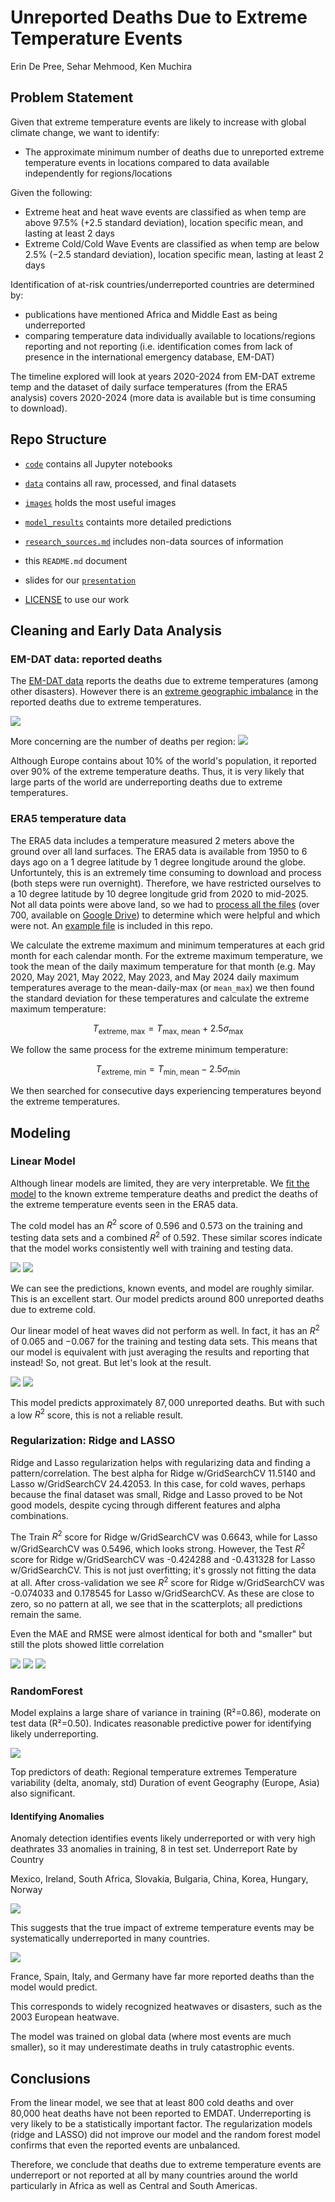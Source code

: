 # Unreported Deaths Due to Extreme Temperature Events
Erin De Pree, Sehar Mehmood, Ken Muchira

## Problem Statement
Given that extreme temperature events are likely to increase with global climate change, we want to identify:

* The approximate minimum number of deaths due to unreported extreme temperature events in locations compared to data available independently for regions/locations

Given the following:
* Extreme heat and heat wave events are classified as when temp are above $97.5$% ($+2.5$ standard deviation), location specific mean, and lasting at least 2 days
* Extreme Cold/Cold Wave Events are classified as when temp are below $2.5$% ($-2.5$ standard deviation), location specific mean, lasting at least 2 days

Identification of at-risk countries/underreported countries are determined by:
* publications have mentioned Africa and Middle East as being underreported
* comparing temperature data individually available to locations/regions reporting and not reporting (i.e. identification comes from lack of presence in the international emergency database, EM-DAT)

The timeline explored will look at years 2020-2024 from EM-DAT extreme temp and the dataset of daily surface temperatures (from the ERA5 analysis) covers 2020-2024 (more data is available but is time consuming to download).



## Repo Structure

* [`code`](code) contains all Jupyter notebooks

* [`data`](data) contains all raw, processed, and final datasets

* [`images`](images) holds the most useful images

* [`model_results`](model_results) containts more detailed predictions

* [`research_sources.md`](resourch_sources.md) includes non-data sources of information

* this `README.md` document

* slides for our [`presentation`](presentation.pdf)

* [LICENSE](LICENSE) to use our work



## Cleaning and Early Data Analysis
### EM-DAT data: reported deaths

The [EM-DAT data](code/erin_1/clean_emdat.ipynb) reports the deaths due to extreme temperatures (among other disasters).  However there is an [extreme geographic imbalance](code/erin3_feature_extraction.ipynb) in the reported deaths due to extreme temperatures.

<img src='images/report_continent.jpg'>

More concerning are the number of deaths per region:
<img src='images/deaths_region.jpg'>

Although Europe contains about 10% of the world's population, it reported over 90% of the extreme temperature deaths.  Thus, it is very likely that large parts of the world are underreporting deaths due to extreme temperatures.  


### ERA5 temperature data

The ERA5 data includes a temperature measured 2 meters above the ground over all land surfaces.  The ERA5 data is available from 1950 to 6 days ago on a 1 degree latitude by 1 degree longitude around the globe.  Unfortuntely, this is an extremely time consuming to download and process (both steps were run overnight).  Therefore, we have restricted ourselves to a 10 degree latitude by 10 degree longitude grid from 2020 to mid-2025. Not all data points were above land, so we had to [process all the files](code/erin2_temp_data.ipynb) (over 700, available on [Google Drive](https://drive.google.com/drive/folders/1yC7wn5CA4mjju9ALo66O8LhqpOVXBVr7?usp=drive_link)) to determine which were helpful and which were not.  An [example file](data/raw/reanalysis-era5-land-timeseries-sfc-2m-temperatureob3k65l0.csv) is included in this repo.

We calculate the extreme maximum and minimum temperatures at each grid month for each calendar month.  For the extreme maximum temperature, we took the mean of the daily maximum temperature for that month (e.g. May 2020, May 2021, May 2022, May 2023, and May 2024 daily maximum temperatures average to the mean-daily-max (or `mean_max`) we then found the standard deviation for these temperatures and calculate the extreme maximum temperature:

$$ T_\text{extreme, max} = T_\text{max, mean} + 2.5 \sigma_\text{max} $$

We follow the same process for the extreme minimum temperature:

$$ T_\text{extreme, min} = T_\text{min, mean} - 2.5 \sigma_\text{min} $$

We then searched for consecutive days experiencing temperatures beyond the extreme temperatures.  

## Modeling
### Linear Model 
Although linear models are limited, they are very interpretable.  We [fit the model](code/erin5_linear.ipynb) to the known extreme temperature deaths and predict the deaths of the extreme temperature events seen in the ERA5 data.

The cold model has an $R^2$ score of 0.596 and 0.573 on the training and testing data sets and a combined $R^2$ of 0.592.  These similar scores indicate that the model works consistently well with training and testing data.  

<img src='images/cold_linear_temperature_predictions.jpg'>
<img src='images/cold_linear_duration_predictions.jpg'>

We can see the predictions, known events, and model are roughly similar.  This is an excellent start.  Our model predicts around 800 unreported deaths due to extreme cold.

Our linear model of heat waves did not perform as well.  In fact, it has an $R^2$ of $0.065$ and $-0.067$ for the training and testing data sets.  This means that our model is equivalent with just averaging the results and reporting that instead!  So, not great.  But let's look at the result.

<img src='images/heat_linear_death_temp_predictions.jpg'>
<img src='images/heat_linear_death_duration_predictions.jpg'>

This model predicts approximately $87,000$ unreported deaths.  But with such a low $R^2$ score, this is not a reliable result.  

### Regularization: Ridge and LASSO
Ridge and Lasso regularization helps with regularizing data and finding a pattern/correlation.  The best alpha for Ridge w/GridSearchCV 11.5140 and Lasso w/GridSearchCV 24.42053.  In this case, for cold waves, perhaps because the final dataset was small, Ridge and Lasso proved to be Not good models, despite cycing through different features and alpha combinations.

The Train $R^2$ score for Ridge w/GridSearchCV was 0.6643, while for Lasso w/GridSearchCV was 0.5496, which looks strong.  However, the Test $R^2$ score for Ridge w/GridSearchCV was -0.424288	and -0.431328 for Lasso w/GridSearchCV.  This is not just overfitting; it's grossly not fitting the data at all.  After cross-validation we see $R^2$ score for Ridge w/GridSearchCV was -0.074033 and 0.178545 for Lasso w/GridSearchCV.  As these are close to zero, so no pattern at all, we see that in the scatterplots; all predictions remain the same.

Even the MAE and RMSE were almost identical for both and "smaller" but still the plots showed little correlation

<img src='images/Lasso_actual_vs_predicted.png'>
<img src='images/Ridge_actual_vs_predicted.png'>
<img src='images/ridge_lasso_pred_vs_temp.png'>

### RandomForest
Model explains a large share of variance in training (R²=0.86), moderate on test data (R²=0.50).
Indicates reasonable predictive power for identifying likely underreporting.

<img src='images/topFeatures importances.png'>

Top predictors of death:
Regional temperature extremes
Temperature variability (delta, anomaly, std)
Duration of event
Geography (Europe, Asia) also significant.

#### Identifying Anomalies
Anomaly detection identifies events likely underreported or with very high deathrates
33 anomalies in training, 8 in test set.
Underreport Rate by Country

Mexico, Ireland, South Africa, Slovakia, Bulgaria, China, Korea, Hungary, Norway

<img src='images/rate.png'>

This suggests that the true impact of extreme temperature events may be systematically underreported in many countries.

<img src='images/countries with highMortalityRates.png'>

France, Spain, Italy, and Germany have far more reported deaths than the model would predict.

This  corresponds to widely recognized heatwaves or disasters, such as the 2003 European heatwave.

The model was trained on global data 
(where most events are much smaller), so it may underestimate deaths in truly catastrophic events.

## Conclusions

From the linear model, we see that at least 800 cold deaths and over 80,000 heat deaths have not been reported to EMDAT.  Underreporting is very likely to be a statistically important factor. The regularization models (ridge and LASSO) did not improve our model and the random forest model confirms that even the reported events are unbalanced.

Therefore, we conclude that deaths due to extreme temperature events are underreport or not reported at all by many countries around the world particularly in Africa as well as Central and South Americas.
